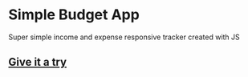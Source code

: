 # Simple Budget App

Super simple income and expense responsive tracker created with JS

## [Give it a try](https://emanuelalvaradog.github.io/simple-budget-app/)
